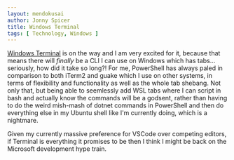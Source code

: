 ```yaml
---
layout: mendokusai
author: Jonny Spicer
title: Windows Terminal
tags: [ Technology, Windows ]
---
```

[Windows Terminal](https://github.com/microsoft/terminal) is on the way and I am very excited for it, because that means 
there will *finally* be a CLI I can use on Windows which has tabs... seriously, how did it take so long?! For me, PowerShell 
has always paled in comparison to both iTerm2 and guake which I use on other systems, in terms of flexibility and functionality 
as well as the whole tab shebang. Not only that, but being able to seemlessly add WSL tabs where I can script in bash and actually 
know the commands will be a godsent, rather than having to do the weird mish-mash of dotnet commands in PowerShell and then do 
everything else in my Ubuntu shell like I'm currently doing, which is a nightmare.

Given my currently massive preference for VSCode over competing editors, if Terminal is everything it promises to be then I think I might 
be back on the Microsoft development hype train.